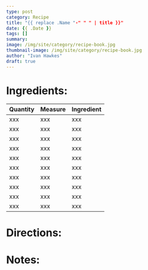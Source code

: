 ```yaml
---
type: post
category: Recipe
title: "{{ replace .Name "-" " " | title }}"
date: {{ .Date }}
tags: []
summary: 
image: /img/site/category/recipe-book.jpg
thumbnail-image: /img/site/category/recipe-book.jpg
author: "Ivan Hawkes"
draft: true
---
```


# Ingredients:

Quantity	| Measure 		| Ingredient
------------|---------------|-----------
xxx 		| xxx 			| xxx
xxx 		| xxx 			| xxx
xxx 		| xxx 			| xxx
xxx 		| xxx 			| xxx
xxx 		| xxx 			| xxx
xxx 		| xxx 			| xxx
xxx 		| xxx 			| xxx
xxx 		| xxx 			| xxx
xxx 		| xxx 			| xxx
xxx 		| xxx 			| xxx

# Directions:


# Notes:

